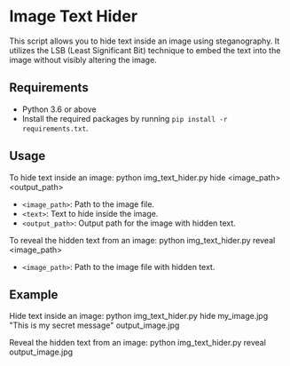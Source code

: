# Image Text Hider

This script allows you to hide text inside an image using steganography. It utilizes the LSB (Least Significant Bit) technique to embed the text into the image without visibly altering the image.

## Requirements

- Python 3.6 or above
- Install the required packages by running `pip install -r requirements.txt`.

## Usage

To hide text inside an image:
python img_text_hider.py hide <image_path> <text> <output_path>

- `<image_path>`: Path to the image file.
- `<text>`: Text to hide inside the image.
- `<output_path>`: Output path for the image with hidden text.

To reveal the hidden text from an image:
python img_text_hider.py reveal <image_path>

- `<image_path>`: Path to the image file with hidden text.

## Example

Hide text inside an image:
python img_text_hider.py hide my_image.jpg "This is my secret message" output_image.jpg

Reveal the hidden text from an image:
python img_text_hider.py reveal output_image.jpg
